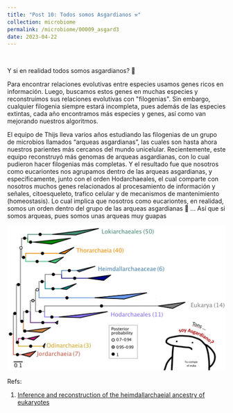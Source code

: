 ```yaml
---
title: "Post 10: Todos somos Asgardianos ⚒️"
collection: microbiome
permalink: /microbiome/00009_asgard3
date: 2023-04-22
---
```


&nbsp;

Y si en realidad todos somos asgardianos? 🤔

Para encontrar relaciones evolutivas entre especies usamos genes ricos en información. Luego, buscamos estos genes en muchas especies y reconstruimos sus relaciones evolutivas con "filogenias". Sin embargo, cualquier filogenia siempre estará incompleta, pues además de las especies extintas, cada año encontramos más especies y genes, así como van mejorando nuestros algoritmos.

El equipo de Thijs lleva varios años estudiando las filogenias de un grupo de microbios llamados “arqueas asgardianas”, las cuales son hasta ahora nuestros parientes más cercanos del mundo unicelular. Recientemente, este equipo reconstruyó más genomas de arqueas asgardianas, con lo cual pudieron hacer filogenias más completas. Y el resultado fue que nosotros como eucariontes nos agrupamos dentro de las arqueas asgardianas, y específicamente, junto con el orden Hodarchaeales, el cual comparte con nosotros muchos genes relacionados al procesamiento de información y señales, citoesqueleto, trafico celular y de mecanismos de mantenimiento (homeostasis). Lo cual implica que nosotros como eucariontes, en realidad, somos un orden dentro del grupo de las arqueas asgardianas 😬 ... Así que si somos arqueas, pues somos unas arqueas muy guapas

![img1](/images/microbiome/00009_tree.jpg)

Refs:

1. [Inference and reconstruction of the heimdallarchaeial ancestry of eukaryotes](https://www.biorxiv.org/content/10.1101/2023.03.07.531504v1)
   
